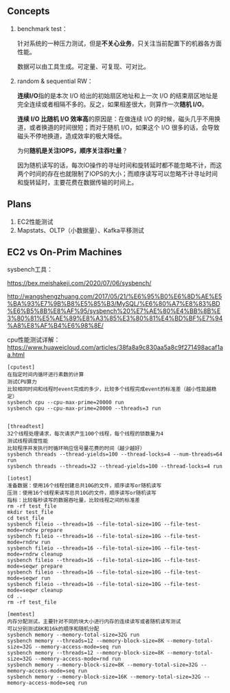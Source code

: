 

## Concepts

1. benchmark test：

   针对系统的一种压力测试，但是**不关心业务**，只关注当前配置下的机器各方面性能。

   数据可以由工具生成。可定量、可复现、可对比。

2. random & sequential RW：

   **连续I/O**指的是本次 I/O 给出的初始扇区地址和上一次 I/O 的结束扇区地址是完全连续或者相隔不多的。反之，如果相差很大，则算作一次**随机 I/O**。

   **连续 I/O 比随机 I/O 效率高**的原因是：在做连续 I/O 的时候，磁头几乎不用换道，或者换道的时间很短；而对于随机 I/O，如果这个 I/O 很多的话，会导致磁头不停地换道，造成效率的极大降低。

   为何**随机是关注IOPS，顺序关注吞吐量**？

   因为随机读写的话，每次IO操作的寻址时间和旋转延时都不能忽略不计，而这两个时间的存在也就限制了IOPS的大小；而顺序读写可以忽略不计寻址时间和旋转延时，主要花费在数据传输的时间上。



## Plans

1. EC2性能测试
2. Mapstats、OLTP（小数据量）、Kafka平移测试



## EC2 vs On-Prim Machines

sysbench工具：

https://bex.meishakeji.com/2020/07/06/sysbench/

http://wangshengzhuang.com/2017/05/21/%E6%95%B0%E6%8D%AE%E5%BA%93%E7%9B%B8%E5%85%B3/MySQL/%E6%80%A7%E8%83%BD%E6%B5%8B%E8%AF%95/sysbench%20%E7%AE%80%E4%BB%8B%E3%80%81%E5%AE%89%E8%A3%85%E3%80%81%E4%BD%BF%E7%94%A8%E8%AF%B4%E6%98%8E/

cpu性能测试详解：https://www.huaweicloud.com/articles/38fa8a9c830aa5a8c9f271498acaf1aa.html



```shell
[cputest]
在指定时间内循环进行素数的计算
测试CPU算力
比较相同时间和线程时event完成的多少，比较多个线程完成event的标准差（越小性能越稳定）
sysbench cpu --cpu-max-prime=20000 run
sysbench cpu --cpu-max-prime=20000 --threads=3 run


[threadtest]
32个线程处理请求，每次请求产生100个线程，每个线程的锁数量为4
测试线程调度性能
比较程序并发执行时循环响应信号量花费的时间（越少越好）
sysbench threads --thread-yields=100 --thread-locks=4 --num-threads=64 run
sysbench threads --threads=32 --thread-yields=100 --thread-locks=4 run

[iotest]
准备数据：使用16个线程创建总共10G的文件，顺序读写or随机读写
压测：使用16个线程来读写总共10G的文件，顺序读写or随机读写
指标：比较每秒读写的数据吞吐量，比较线程之间的标准差
rm -rf test_file
mkdir test_file
cd test_file
sysbench fileio --threads=16 --file-total-size=10G --file-test-mode=rndrw prepare
sysbench fileio --threads=16 --file-total-size=10G --file-test-mode=rndrw run
sysbench fileio --threads=16 --file-total-size=10G --file-test-mode=rndrw cleanup
sysbench fileio --threads=16 --file-total-size=10G --file-test-mode=seqwr prepare
sysbench fileio --threads=16 --file-total-size=10G --file-test-mode=seqwr run
sysbench fileio --threads=16 --file-total-size=10G --file-test-mode=seqwr cleanup
cd ..
rm -rf test_file

[memtest]
内存分配测试，主要针对不同的块大小进行内存的连续读写或者随机读写测试
可以分别测试8K和16k的顺序和随机分配
sysbench memory --memory-total-size=32G run
sysbench memory --threads=12 --memory-block-size=8K --memory-total-size=32G --memory-access-mode=seq run
sysbench memory --threads=12 --memory-block-size=8K --memory-total-size=32G --memory-access-mode=rnd run
sysbench memory --memory-block-size=8K --memory-total-size=32G --memory-access-mode=seq run
sysbench memory --memory-block-size=16K --memory-total-size=32G --memory-access-mode=seq run
```

